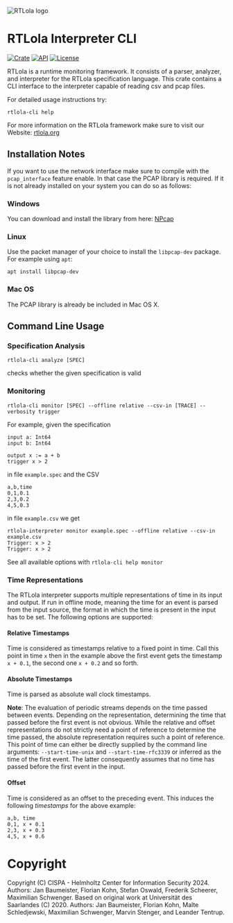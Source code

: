 ![RTLola logo](https://pages.cispa.de/rtlola/assets/img/logos/rtlola-logo-ultrawide-blue.png)
# RTLola Interpreter CLI
[![Crate](https://img.shields.io/crates/v/rtlola-cli.svg)](https://crates.io/crates/rtlola-cli)
[![API](https://docs.rs/rtlola-cli/badge.svg)](https://docs.rs/rtlola-cli)
[![License](https://img.shields.io/crates/l/rtlola-cli)](https://crates.io/crates/rtlola-cli)

RTLola is a runtime monitoring framework.  It consists of a parser, analyzer, and interpreter for the RTLola specification language.
This crate contains a CLI interface to the interpreter capable of reading csv and pcap files.

For detailed usage instructions try:

`rtlola-cli help`

For more information on the RTLola framework make sure to visit our Website:
[rtlola.org](https://rtlola.org "RTLola")

## Installation Notes

If you want to use the network interface make sure to compile with the `pcap_interface` feature enable. In that case the  PCAP library is required. If it is not already installed on your system you can do so as follows:

### Windows

You can download and install the library from here:
[NPcap](https://nmap.org/npcap/)

### Linux

Use the packet manager of your choice to install the `libpcap-dev` package. For example using `apt`:

`apt install libpcap-dev`

### Mac OS

The PCAP library is already be included in Mac OS X.

## Command Line Usage

### Specification Analysis

```
rtlola-cli analyze [SPEC]
```

checks whether the given specification is valid

### Monitoring

```
rtlola-cli monitor [SPEC] --offline relative --csv-in [TRACE] --verbosity trigger
```

For example, given the specification

```
input a: Int64
input b: Int64

output x := a + b
trigger x > 2
```

in file `example.spec` and the CSV

```
a,b,time
0,1,0.1
2,3,0.2
4,5,0.3
```

in file `example.csv` we get

```
rtlola-interpreter monitor example.spec --offline relative --csv-in example.csv 
Trigger: x > 2
Trigger: x > 2
```


See all available options with `rtlola-cli help monitor`

### Time Representations
The RTLola interpreter supports multiple representations of time in its input and output.
If run in offline mode, meaning the time for an event is parsed from the input source, 
the format in which the time is present in the input has to be set. The following options are supported:

#### Relative Timestamps
Time is considered as timestamps relative to a fixed point in time. Call this point in time `x` then in the example above
the first event gets the timestamp `x + 0.1`, the second one `x + 0.2` and so forth.

#### Absolute Timestamps
Time is parsed as absolute wall clock timestamps.

**Note**: The evaluation of periodic streams depends on the time passed between events.
Depending on the representation, determining the time that passed before the first event is not obvious.
While the relative and offset representations do not strictly need a point of reference to determine
the time passed, the absolute representation requires such a point of reference.
This point of time can either be directly supplied by the command line arguments: `--start-time-unix` and `--start-time-rfc3339`
or inferred as the time of the first event.
The latter consequently assumes that no time has passed before the first event in the input.

#### Offset
Time is considered as an offset to the preceding event. This induces the following *timestamps* for the above example:
```
a,b, time
0,1, x + 0.1
2,3, x + 0.3
4,5, x + 0.6
```

# Copyright

Copyright (C) CISPA - Helmholtz Center for Information Security 2024.  Authors: Jan Baumeister, Florian Kohn, Stefan Oswald, Frederik Scheerer, Maximilian Schwenger.
Based on original work at Universität des Saarlandes (C) 2020.  Authors: Jan Baumeister, Florian Kohn, Malte Schledjewski, Maximilian Schwenger, Marvin Stenger, and Leander Tentrup.
